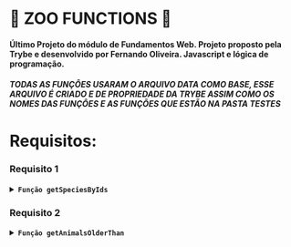 # 🚧 ZOO FUNCTIONS 🚧

#### Último Projeto do módulo de Fundamentos Web. Projeto proposto pela Trybe e desenvolvido por Fernando Oliveira. Javascript  e lógica de programação.

##### TODAS AS FUNÇÔES USARAM O ARQUIVO DATA COMO BASE, ESSE ARQUIVO É CRIADO E DE PROPRIEDADE DA TRYBE ASSIM COMO OS NOMES DAS FUNÇÔES E AS FUNÇÕES QUE ESTÃO NA PASTA TESTES



# Requisitos:

### Requisito 1

<details>
        <summary><code><strong>Função getSpeciesByIds</strong></code></summary> <br />

- A função recebe um ID como parâmetro e retorna um array com todos os nomes dos animais dessa espécie.

Deve retornar:
1. baseado no número de parâmetros enviados.
2. array vazio '[]', caso não receba parâmetro.
  
</details>

### Requisito 2

<details>
        <summary><strong><code>Função getAnimalsOlderThan</strong></code></summary> <br />

- Recebe como parâmetro uma espécie e uma idade, é retorna um valor de true/false caso os animais dessa espécie tenham essa idade ou sejam mais velhos.

Deve retornar:
1. booleano caso todos os animais passem.
  
</details>
